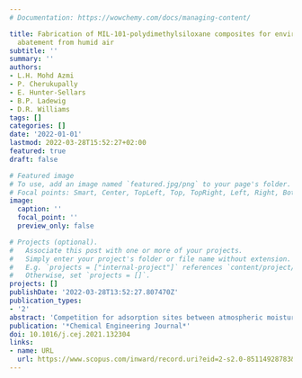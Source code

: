 ```yaml
---
# Documentation: https://wowchemy.com/docs/managing-content/

title: Fabrication of MIL-101-polydimethylsiloxane composites for environmental toluene
  abatement from humid air
subtitle: ''
summary: ''
authors:
- L.H. Mohd Azmi
- P. Cherukupally
- E. Hunter-Sellars
- B.P. Ladewig
- D.R. Williams
tags: []
categories: []
date: '2022-01-01'
lastmod: 2022-03-28T15:52:27+02:00
featured: true
draft: false

# Featured image
# To use, add an image named `featured.jpg/png` to your page's folder.
# Focal points: Smart, Center, TopLeft, Top, TopRight, Left, Right, BottomLeft, Bottom, BottomRight.
image:
  caption: ''
  focal_point: ''
  preview_only: false

# Projects (optional).
#   Associate this post with one or more of your projects.
#   Simply enter your project's folder or file name without extension.
#   E.g. `projects = ["internal-project"]` references `content/project/deep-learning/index.md`.
#   Otherwise, set `projects = []`.
projects: []
publishDate: '2022-03-28T13:52:27.807470Z'
publication_types:
- '2'
abstract: 'Competition for adsorption sites between atmospheric moisture and volatile organic compounds (VOCs) can significantly impact the VOC removal performance of novel metal–organic framework adsorbent such as MIL-101. MIL-101 has high surface area and high porosity, but its inherent hydrophilicity hinders selectivity for hydrophobic organic species in the presence of atmospheric moisture. In this study, a vapor phase deposition of polydimethylsiloxane (PDMS) was used to create more hydrophobic MIL-101 composites. The external hydrophobicity of the composites was evaluated through water contact angle measurements whereas the internal hydrophobicity was assessed using a vapor-sorption based hydrophobicity index. After an optimized vapor deposition time of 0.25 hr employing a low molecular weight PDMS, a MIL-101 composite with enhanced internal hydrophobicity and intact porosity was fabricated. The composite’s efficacy for VOC capture was investigated through toluene-water vapor co-adsorption experiments which involved vapor adsorption at 40% RH and at two toluene concentrations: 0.5% P/P0 and 10% P/P0. At 0.5% toluene P/P0, the new composite exhibited almost 60% higher adsorption capacity and 34% higher overall capture rate relative to pristine MIL-101 due to the presence of a hydrophobic PDMS layer which delayed the onset of water condensation in the mesopores. At 10% toluene P/P0, the new composite’s overall toluene uptake was 2.8 times higher than activated carbon, but slightly lower than pristine MIL-101. This new composite also showed excellent structural stability and adsorption performance after 10 sorption/desorption cycles. The superior performance of the MIL-101-PDMS composite could be utilized to selectively remove toluene from real world humidities and VOC concentrations.'
publication: '*Chemical Engineering Journal*'
doi: 10.1016/j.cej.2021.132304
links:
- name: URL
  url: https://www.scopus.com/inward/record.uri?eid=2-s2.0-85114928783&doi=10.1016%2fj.cej.2021.132304&partnerID=40&md5=d3b946fe9f75efa0b58b6277f560a821
---
```

